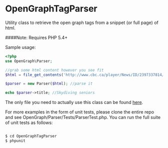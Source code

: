 OpenGraphTagParser
==================

Utility class to retrieve the open graph tags from a snippet (or full page) of html.

####Note: Requires PHP 5.4+

Sample usage:

```php
<?php
use OpenGraph\Parser;

//grab some html content however you see fit
$html = file_get_contents('http://www.cbc.ca/player/News/ID/2397337814/');

$parser = new Parser($html); //parse it

echo $parser->title; //Skydiving seniors
```

The only file you need to actually use this class can be found [here](https://raw.github.com/tammyd/OpenGraphTagParser/master/OpenGraph/Parser.php).

For more examples in the form of unit tests, please clone the entire repo and see OpenGraph/Parser/Tests/ParserTest.php.
You can run the full suite of unit tests as follows:

```bash

$ cd OpenGraphTagParser
$ phpunit

```
